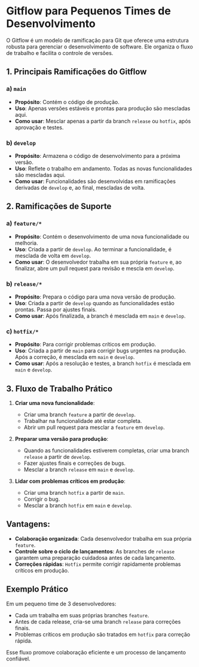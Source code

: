 # Gitflow para Pequenos Times de Desenvolvimento

O Gitflow é um modelo de ramificação para Git que oferece uma estrutura robusta para gerenciar o desenvolvimento de software. Ele organiza o fluxo de trabalho e facilita o controle de versões.

## 1. Principais Ramificações do Gitflow

### a) `main`
- **Propósito**: Contém o código de produção.
- **Uso**: Apenas versões estáveis e prontas para produção são mescladas aqui.
- **Como usar**: Mesclar apenas a partir da branch `release` ou `hotfix`, após aprovação e testes.

### b) `develop`
- **Propósito**: Armazena o código de desenvolvimento para a próxima versão.
- **Uso**: Reflete o trabalho em andamento. Todas as novas funcionalidades são mescladas aqui.
- **Como usar**: Funcionalidades são desenvolvidas em ramificações derivadas de `develop` e, ao final, mescladas de volta.

## 2. Ramificações de Suporte

### a) `feature/*`
- **Propósito**: Contém o desenvolvimento de uma nova funcionalidade ou melhoria.
- **Uso**: Criada a partir de `develop`. Ao terminar a funcionalidade, é mesclada de volta em `develop`.
- **Como usar**: O desenvolvedor trabalha em sua própria `feature` e, ao finalizar, abre um pull request para revisão e mescla em `develop`.

### b) `release/*`
- **Propósito**: Prepara o código para uma nova versão de produção.
- **Uso**: Criada a partir de `develop` quando as funcionalidades estão prontas. Passa por ajustes finais.
- **Como usar**: Após finalizada, a branch é mesclada em `main` e `develop`.

### c) `hotfix/*`
- **Propósito**: Para corrigir problemas críticos em produção.
- **Uso**: Criada a partir de `main` para corrigir bugs urgentes na produção. Após a correção, é mesclada em `main` e `develop`.
- **Como usar**: Após a resolução e testes, a branch `hotfix` é mesclada em `main` e `develop`.

## 3. Fluxo de Trabalho Prático

1. **Criar uma nova funcionalidade**:
   - Criar uma branch `feature` a partir de `develop`.
   - Trabalhar na funcionalidade até estar completa.
   - Abrir um pull request para mesclar a `feature` em `develop`.
   
2. **Preparar uma versão para produção**:
   - Quando as funcionalidades estiverem completas, criar uma branch `release` a partir de `develop`.
   - Fazer ajustes finais e correções de bugs.
   - Mesclar a branch `release` em `main` e `develop`.

3. **Lidar com problemas críticos em produção**:
   - Criar uma branch `hotfix` a partir de `main`.
   - Corrigir o bug.
   - Mesclar a branch `hotfix` em `main` e `develop`.

## Vantagens:
- **Colaboração organizada**: Cada desenvolvedor trabalha em sua própria `feature`.
- **Controle sobre o ciclo de lançamentos**: As branches de `release` garantem uma preparação cuidadosa antes de cada lançamento.
- **Correções rápidas**: `Hotfix` permite corrigir rapidamente problemas críticos em produção.

## Exemplo Prático
Em um pequeno time de 3 desenvolvedores:
- Cada um trabalha em suas próprias branches `feature`.
- Antes de cada release, cria-se uma branch `release` para correções finais.
- Problemas críticos em produção são tratados em `hotfix` para correção rápida.

Esse fluxo promove colaboração eficiente e um processo de lançamento confiável.
